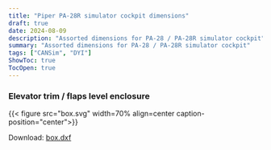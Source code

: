 ```yaml
---
title: "Piper PA-28R simulator cockpit dimensions"
draft: true
date: 2024-08-09
description: "Assorted dimensions for PA-28 / PA-28R simulator cockpit"
summary: "Assorted dimensions for PA-28 / PA-28R simulator cockpit"
tags: ["CANSim", "DYI"]
ShowToc: true
TocOpen: true
---
```



### Elevator trim / flaps level enclosure

{{< figure
  src="box.svg"
  width=70%
  align=center
  caption-position="center">}}

Download: [box.dxf](box.dxf)